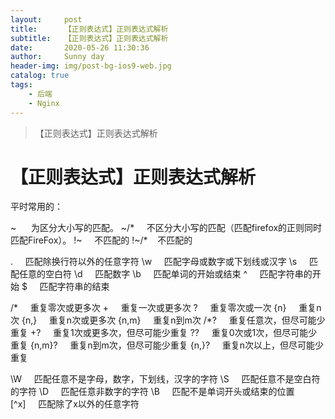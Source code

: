 ```yaml
---
layout:     post
title:      【正则表达式】正则表达式解析
subtitle:   【正则表达式】正则表达式解析
date:       2020-05-26 11:30:36
author:     Sunny day
header-img: img/post-bg-ios9-web.jpg
catalog: true
tags:
    - 后端
    - Nginx
---
```


>【正则表达式】正则表达式解析

# 【正则表达式】正则表达式解析


平时常用的：

~      为区分大小写的匹配。
~/*     不区分大小写的匹配（匹配firefox的正则同时匹配FireFox）。
!~     不匹配的
!~/*    不匹配的

.     匹配除换行符以外的任意字符
\w     匹配字母或数字或下划线或汉字
\s     匹配任意的空白符
\d     匹配数字
\b     匹配单词的开始或结束
^     匹配字符串的开始
$     匹配字符串的结束

/*     重复零次或更多次
+     重复一次或更多次
?     重复零次或一次
{n}     重复n次
{n,}     重复n次或更多次
{n,m}     重复n到m次
/*?     重复任意次，但尽可能少重复
+?     重复1次或更多次，但尽可能少重复
??     重复0次或1次，但尽可能少重复
{n,m}?     重复n到m次，但尽可能少重复
{n,}?     重复n次以上，但尽可能少重复

\W     匹配任意不是字母，数字，下划线，汉字的字符
\S     匹配任意不是空白符的字符
\D     匹配任意非数字的字符
\B     匹配不是单词开头或结束的位置
[^x]     匹配除了x以外的任意字符

